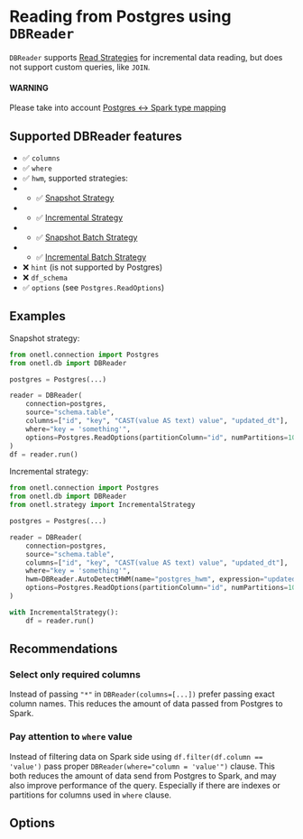 <a id="postgres-read"></a>

# Reading from Postgres using `DBReader`

`DBReader` supports [Read Strategies](../../../strategy/index.md#strategy) for incremental data reading,
but does not support custom queries, like `JOIN`.

#### WARNING
Please take into account [Postgres <-> Spark type mapping](types.md#postgres-types)

## Supported DBReader features

* ✅︎ `columns`
* ✅︎ `where`
* ✅︎ `hwm`, supported strategies:
* * ✅︎ [Snapshot Strategy](../../../strategy/snapshot_strategy.md#snapshot-strategy)
* * ✅︎ [Incremental Strategy](../../../strategy/incremental_strategy.md#incremental-strategy)
* * ✅︎ [Snapshot Batch Strategy](../../../strategy/snapshot_batch_strategy.md#snapshot-batch-strategy)
* * ✅︎ [Incremental Batch Strategy](../../../strategy/incremental_batch_strategy.md#incremental-batch-strategy)
* ❌ `hint` (is not supported by Postgres)
* ❌ `df_schema`
* ✅︎ `options` (see `Postgres.ReadOptions`)

## Examples

Snapshot strategy:

```python
from onetl.connection import Postgres
from onetl.db import DBReader

postgres = Postgres(...)

reader = DBReader(
    connection=postgres,
    source="schema.table",
    columns=["id", "key", "CAST(value AS text) value", "updated_dt"],
    where="key = 'something'",
    options=Postgres.ReadOptions(partitionColumn="id", numPartitions=10),
)
df = reader.run()
```

Incremental strategy:

```python
from onetl.connection import Postgres
from onetl.db import DBReader
from onetl.strategy import IncrementalStrategy

postgres = Postgres(...)

reader = DBReader(
    connection=postgres,
    source="schema.table",
    columns=["id", "key", "CAST(value AS text) value", "updated_dt"],
    where="key = 'something'",
    hwm=DBReader.AutoDetectHWM(name="postgres_hwm", expression="updated_dt"),
    options=Postgres.ReadOptions(partitionColumn="id", numPartitions=10),
)

with IncrementalStrategy():
    df = reader.run()
```

## Recommendations

### Select only required columns

Instead of passing `"*"` in `DBReader(columns=[...])` prefer passing exact column names. This reduces the amount of data passed from Postgres to Spark.

### Pay attention to `where` value

Instead of filtering data on Spark side using `df.filter(df.column == 'value')` pass proper `DBReader(where="column = 'value'")` clause.
This both reduces the amount of data send from Postgres to Spark, and may also improve performance of the query.
Especially if there are indexes or partitions for columns used in `where` clause.

## Options

